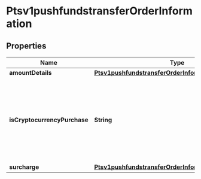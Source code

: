 
# Ptsv1pushfundstransferOrderInformation

## Properties
Name | Type | Description | Notes
------------ | ------------- | ------------- | -------------
**amountDetails** | [**Ptsv1pushfundstransferOrderInformationAmountDetails**](Ptsv1pushfundstransferOrderInformationAmountDetails.md) |  | 
**isCryptocurrencyPurchase** | **String** | This indicates that the funds transfer is for a crypto currency transaction. Optional Y/y, true N/n, false  |  [optional]
**surcharge** | [**Ptsv1pushfundstransferOrderInformationSurcharge**](Ptsv1pushfundstransferOrderInformationSurcharge.md) |  |  [optional]




